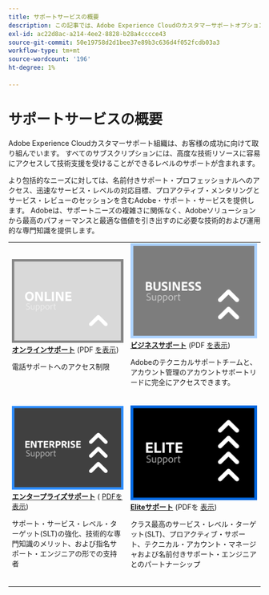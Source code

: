```yaml
---
title: サポートサービスの概要
description: この記事では、Adobe Experience Cloudのカスタマーサポートオプションの概要を説明します。 これらのオプションには、オンライン、ビジネス、エンタープライズ、エリートが含まれます。
exl-id: ac22d8ac-a214-4ee2-8828-b28a4cccce43
source-git-commit: 50e19758d2d1bee37e89b3c636d4f052fcdb03a3
workflow-type: tm+mt
source-wordcount: '196'
ht-degree: 1%

---
```


# サポートサービスの概要

Adobe Experience Cloudカスタマーサポート組織は、お客様の成功に向けて取り組んでいます。 すべてのサブスクリプションには、高度な技術リソースに容易にアクセスして技術支援を受けることができるレベルのサポートが含まれます。

より包括的なニーズに対しては、名前付きサポート・プロフェッショナルへのアクセス、迅速なサービス・レベルの対応目標、プロアクティブ・メンタリングとサービス・レビューのセッションを含むAdobe・サポート・サービスを提供します。 Adobeは、サポートニーズの複雑さに関係なく、Adobeソリューションから最高のパフォーマンスと最適な価値を引き出すのに必要な技術的および運用的な専門知識を提供します。

<table style="table-layout:fixed">
<tr>
  <td>
    <a href="online.md">
    <img alt="オンライン" src="assets/OnlineSupportThumbnail.png"/>
    </a>
    <div>
    <a href="online.md"><strong>オンラインサポート</strong></a> (PDF <a href="assets/OnlineSupportDatasheet.pdf" target="_blank">を表示</a>)
    </div>
    <p>電話サポートへのアクセス制限</p>
    <br>
  </td>
  <td>
    <a href="business.md">
      <img alt="法人" src="assets/BusinessSupportThumbnail.png">
    </a>
    <div>
    <a href="business.md"><strong>ビジネスサポート</strong></a> (PDF <a href="assets/BusinessSupportDatasheet.pdf" target="_blank">を表示</a>)
    </div>
    <p>Adobeのテクニカルサポートチームと、アカウント管理のアカウントサポートリードに完全にアクセスできます。</p>
    <br>
  </td>
</tr>
<tr>
  <td>
    <a href="enterprise.md">
    <img alt="Enterprise" src="assets/EnterpriseSupportThumbnail.png"/>
    </a>
    <div>
    <a href="enterprise.md"><strong>エンタープライズサポート</strong></a> ( <a href="assets/EnterpriseSupportDatasheet.pdf" target="_blank">PDFを表示</a>)
    </div>
    <p>サポート・サービス・レベル・ターゲット(SLT)の強化、技術的な専門知識のメリット、および指名サポート・エンジニアの形での支持者</p>
    <br>
  </td>
  <td>
    <a href="elite.md">
      <img alt="エリート" src="assets/EliteSupportThumbnail.png">
    </a>
    <div>
    <a href="elite.md"><strong>Eliteサポート</strong></a> (PDFを <a href="assets/EliteSupportDatasheet.pdf" target="_blank">表示</a>)
    </div>
    <p>クラス最高のサービス・レベル・ターゲット(SLT)、プロアクティブ・サポート、テクニカル・アカウント・マネージャおよび名前付きサポート・エンジニアとのパートナーシップ</p>
    <br>
  </td>
</tr>
</table>
